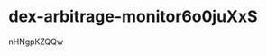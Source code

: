 # dex-arbitrage-monitor6o0juXxS



























































nHNgpKZQQw
